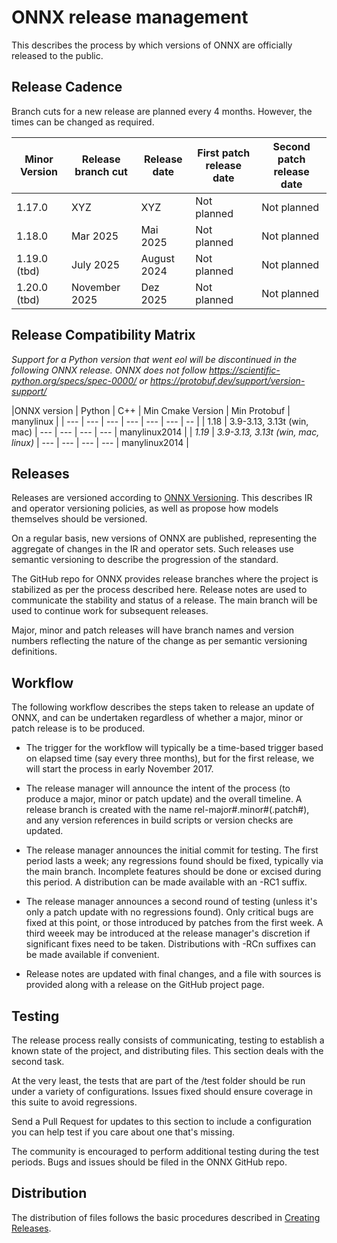 <!--
Copyright (c) ONNX Project Contributors

SPDX-License-Identifier: Apache-2.0
-->

# ONNX release management

This describes the process by which versions of ONNX are officially released to the public.



Release Cadence
---------------

Branch cuts for a new release are planned every 4 months. However, the times can be changed as required. 

| Minor Version | Release branch cut | Release date | First patch release date | Second patch release date|
| --- | --- | --- | --- | --- |
| 1.17.0 | XYZ | XYZ | Not planned | Not planned |
| 1.18.0 | Mar 2025 | Mai 2025 | Not planned | Not planned |
| 1.19.0 (tbd) | July 2025 | August 2024 | Not planned |  Not planned |
| 1.20.0 (tbd) | November 2025 | Dez 2025 | Not planned | Not planned |


Release Compatibility Matrix
----------------------------

*Support for a Python version that went eol will be discontinued in the following ONNX release.*
*ONNX does not follow https://scientific-python.org/specs/spec-0000/ or https://protobuf.dev/support/version-support/*

|ONNX version	| Python	| C++ | Min Cmake Version | Min Protobuf | manylinux |
| --- | --- | --- | --- | --- | --- | -- | 
| 1.18 | 3.9-3.13, 3.13t (win, mac) | --- | --- | --- | --- | manylinux2014 |
| *1.19* | *3.9-3.13, 3.13t (win, mac, linux)* | --- | --- | --- | --- | manylinux2014 |


Releases
--------

Releases are versioned according to [ONNX Versioning](docs/Versioning.md). This describes IR and operator versioning policies, as well as propose how models themselves should be versioned.

On a regular basis, new versions of ONNX are published, representing the aggregate of changes in the IR and operator sets. Such releases use semantic versioning to describe the progression of the standard.

The GitHub repo for ONNX provides release branches where the project is stabilized as per the process described here. Release notes are used to communicate the stability and status of a release. The main branch will be used to continue work for subsequent releases.

Major, minor and patch releases will have branch names and version numbers reflecting the nature of the change as per semantic versioning definitions.

Workflow
--------

The following workflow describes the steps taken to release an update of ONNX,
and can be undertaken regardless of whether a major, minor or patch release is
to be produced.

- The trigger for the workflow will typically be a time-based trigger based on
  elapsed time (say every three months), but for the first release, we will
  start the process in early November 2017.

- The release manager will announce the intent of the process (to produce a
  major, minor or patch update) and the overall timeline. A release branch is
  created with the name rel-major#.minor#(.patch#), and any version
  references in build scripts or version checks are updated.

- The release manager announces the initial commit for testing. The first
  period lasts a week; any regressions found should be fixed, typically via
  the main branch. Incomplete features should be done or excised during this
  period. A distribution can be made available with an -RC1 suffix.

- The release manager announces a second round of testing (unless it's only a
  patch update with no regressions found). Only critical bugs are fixed at
  this point, or those introduced by patches from the first week. A third
  weeek may be introduced at the release manager's discretion if significant
  fixes need to be taken. Distributions with -RCn suffixes can be made
  available if convenient.

- Release notes are updated with final changes, and a file with sources is
  provided along with a release on the GitHub project page.

Testing
-------

The release process really consists of communicating, testing to establish a
known state of the project, and distributing files. This section deals with
the second task.

At the very least, the tests that are part of the /test folder should be run
under a variety of configurations. Issues fixed should ensure coverage in this
suite to avoid regressions.

Send a Pull Request for updates to this section to include a configuration you
can help test if you care about one that's missing.

The community is encouraged to perform additional testing during the test
periods. Bugs and issues should be filed in the ONNX GitHub repo.

Distribution
------------

The distribution of files follows the basic procedures described in
[Creating Releases](https://help.github.com/articles/creating-releases/).
